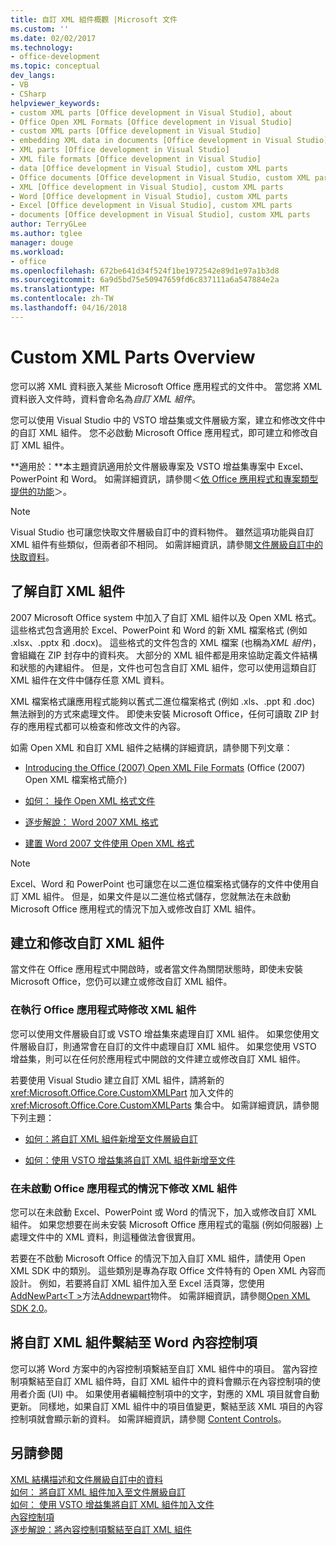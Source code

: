 ```yaml
---
title: 自訂 XML 組件概觀 |Microsoft 文件
ms.custom: ''
ms.date: 02/02/2017
ms.technology:
- office-development
ms.topic: conceptual
dev_langs:
- VB
- CSharp
helpviewer_keywords:
- custom XML parts [Office development in Visual Studio], about
- Office Open XML Formats [Office development in Visual Studio]
- custom XML parts [Office development in Visual Studio]
- embedding XML data in documents [Office development in Visual Studio]
- XML parts [Office development in Visual Studio]
- XML file formats [Office development in Visual Studio]
- data [Office development in Visual Studio], custom XML parts
- Office documents [Office development in Visual Studio, custom XML parts
- XML [Office development in Visual Studio], custom XML parts
- Word [Office development in Visual Studio], custom XML parts
- Excel [Office development in Visual Studio], custom XML parts
- documents [Office development in Visual Studio], custom XML parts
author: TerryGLee
ms.author: tglee
manager: douge
ms.workload:
- office
ms.openlocfilehash: 672be641d34f524f1be1972542e89d1e97a1b3d8
ms.sourcegitcommit: 6a9d5bd75e50947659fd6c837111a6a547884e2a
ms.translationtype: MT
ms.contentlocale: zh-TW
ms.lasthandoff: 04/16/2018
---
```

# <a name="custom-xml-parts-overview"></a>Custom XML Parts Overview
  您可以將 XML 資料嵌入某些 Microsoft Office 應用程式的文件中。 當您將 XML 資料嵌入文件時，資料會命名為*自訂 XML 組件*。  
  
 您可以使用 Visual Studio 中的 VSTO 增益集或文件層級方案，建立和修改文件中的自訂 XML 組件。 您不必啟動 Microsoft Office 應用程式，即可建立和修改自訂 XML 組件。  
  
 **適用於：**本主題資訊適用於文件層級專案及 VSTO 增益集專案中 Excel、 PowerPoint 和 Word。 如需詳細資訊，請參閱＜[依 Office 應用程式和專案類型提供的功能](../vsto/features-available-by-office-application-and-project-type.md)＞。  
  
> [!NOTE]  
>  Visual Studio 也可讓您快取文件層級自訂中的資料物件。 雖然這項功能與自訂 XML 組件有些類似，但兩者卻不相同。 如需詳細資訊，請參閱[文件層級自訂中的快取資料](../vsto/cached-data-in-document-level-customizations.md)。  
  
## <a name="understanding-custom-xml-parts"></a>了解自訂 XML 組件  
 2007 Microsoft Office system 中加入了自訂 XML 組件以及 Open XML 格式。 這些格式包含適用於 Excel、PowerPoint 和 Word 的新 XML 檔案格式 (例如 .xlsx、.pptx 和 .docx)。 這些格式的文件包含的 XML 檔案 (也稱為*XML 組件*)，會組織在 ZIP 封存中的資料夾。 大部分的 XML 組件都是用來協助定義文件結構和狀態的內建組件。 但是，文件也可包含自訂 XML 組件，您可以使用這類自訂 XML 組件在文件中儲存任意 XML 資料。  
  
 XML 檔案格式讓應用程式能夠以舊式二進位檔案格式 (例如 .xls、.ppt 和 .doc) 無法辦到的方式來處理文件。 即使未安裝 Microsoft Office，任何可讀取 ZIP 封存的應用程式都可以檢查和修改文件的內容。  
  
 如需 Open XML 和自訂 XML 組件之結構的詳細資訊，請參閱下列文章：  
  
-   [Introducing the Office (2007) Open XML File Formats](http://msdn.microsoft.com/en-us/96018532-f62c-4da7-bbff-16b96a483fbf) (Office (2007) Open XML 檔案格式簡介)  
  
-   [如何： 操作 Open XML 格式文件](http://msdn.microsoft.com/en-us/c989d4e2-053d-4e1f-83be-257c608b343f)  
  
-   [逐步解說： Word 2007 XML 格式](http://msdn.microsoft.com/en-us/fc1afcb2-27fb-4608-9f29-11b7bd23ea4a)  
  
-   [建置 Word 2007 文件使用 Open XML 格式](http://msdn.microsoft.com/en-us/59a46f4e-5a5a-4dac-86e5-7dfd43330766)  
  
> [!NOTE]  
>  Excel、Word 和 PowerPoint 也可讓您在以二進位檔案格式儲存的文件中使用自訂 XML 組件。 但是，如果文件是以二進位格式儲存，您就無法在未啟動 Microsoft Office 應用程式的情況下加入或修改自訂 XML 組件。  
  
## <a name="creating-and-modifying-custom-xml-parts"></a>建立和修改自訂 XML 組件  
 當文件在 Office 應用程式中開啟時，或者當文件為關閉狀態時，即使未安裝 Microsoft Office，您仍可以建立或修改自訂 XML 組件。  
  
### <a name="modifying-xml-parts-while-the-office-application-is-running"></a>在執行 Office 應用程式時修改 XML 組件  
 您可以使用文件層級自訂或 VSTO 增益集來處理自訂 XML 組件。 如果您使用文件層級自訂，則通常會在自訂的文件中處理自訂 XML 組件。 如果您使用 VSTO 增益集，則可以在任何於應用程式中開啟的文件建立或修改自訂 XML 組件。  
  
 若要使用 Visual Studio 建立自訂 XML 組件，請將新的 <xref:Microsoft.Office.Core.CustomXMLPart> 加入文件的 <xref:Microsoft.Office.Core.CustomXMLParts> 集合中。 如需詳細資訊，請參閱下列主題：  
  
-   [如何：將自訂 XML 組件新增至文件層級自訂](../vsto/how-to-add-custom-xml-parts-to-document-level-customizations.md)  
  
-   [如何：使用 VSTO 增益集將自訂 XML 組件新增至文件](../vsto/how-to-add-custom-xml-parts-to-documents-by-using-vsto-add-ins.md)  
  
### <a name="modifying-xml-parts-without-starting-the-office-application"></a>在未啟動 Office 應用程式的情況下修改 XML 組件  
 您可以在未啟動 Excel、PowerPoint 或 Word 的情況下，加入或修改自訂 XML 組件。 如果您想要在尚未安裝 Microsoft Office 應用程式的電腦 (例如伺服器) 上處理文件中的 XML 資料，則這種做法會很實用。  
  
 若要在不啟動 Microsoft Office 的情況下加入自訂 XML 組件，請使用 Open XML SDK 中的類別。 這些類別是專為存取 Office 文件特有的 Open XML 內容而設計。 例如，若要將自訂 XML 組件加入至 Excel 活頁簿，您使用[AddNewPart\<T >](http://msdn.microsoft.com/en-us/47c348c0-77ab-a504-5097-bcd6a213921a)方法[Addnewpart<t>](http://msdn.microsoft.com/en-us/d011e6f4-77dd-d02d-66ef-dc4a9e7b26f2)物件。 如需詳細資訊，請參閱[Open XML SDK 2.0](http://msdn.microsoft.com/en-us/f6a9ae68-7989-4208-97f5-3c945137a0ab)。  
  
## <a name="binding-custom-xml-parts-to-word-content-controls"></a>將自訂 XML 組件繫結至 Word 內容控制項  
 您可以將 Word 方案中的內容控制項繫結至自訂 XML 組件中的項目。 當內容控制項繫結至自訂 XML 組件時，自訂 XML 組件中的資料會顯示在內容控制項的使用者介面 (UI) 中。 如果使用者編輯控制項中的文字，對應的 XML 項目就會自動更新。 同樣地，如果自訂 XML 組件中的項目值變更，繫結至該 XML 項目的內容控制項就會顯示新的資料。 如需詳細資訊，請參閱 [Content Controls](../vsto/content-controls.md)。  
  
## <a name="see-also"></a>另請參閱  
 [XML 結構描述和文件層級自訂中的資料](../vsto/xml-schemas-and-data-in-document-level-customizations.md)   
 [如何： 將自訂 XML 組件加入至文件層級自訂](../vsto/how-to-add-custom-xml-parts-to-document-level-customizations.md)   
 [如何： 使用 VSTO 增益集將自訂 XML 組件加入文件](../vsto/how-to-add-custom-xml-parts-to-documents-by-using-vsto-add-ins.md)   
 [內容控制項](../vsto/content-controls.md)   
 [逐步解說：將內容控制項繫結至自訂 XML 組件](../vsto/walkthrough-binding-content-controls-to-custom-xml-parts.md)  
  
  